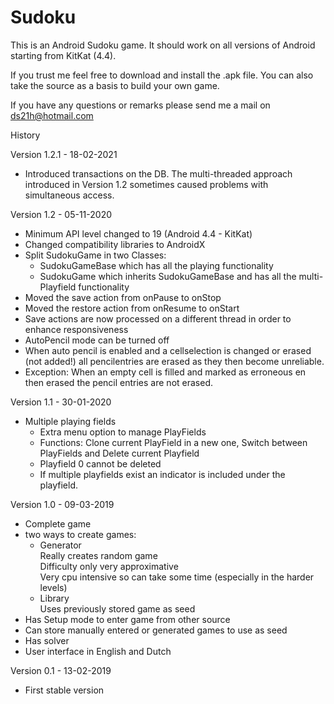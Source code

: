 # Sudoku

This is an Android Sudoku game. It should work on all versions of Android starting from KitKat (4.4).

If you trust me feel free to download and install the .apk file.
You can also take the source as a basis to build your own game.

If you have any questions or remarks please send me a mail on ds21h@hotmail.com

History

Version 1.2.1 - 18-02-2021
-   Introduced transactions on the DB. The multi-threaded approach introduced in Version 1.2 sometimes caused problems with simultaneous access.

Version 1.2 - 05-11-2020
-   Minimum API level changed to 19 (Android 4.4 - KitKat)
-   Changed compatibility libraries to AndroidX
-   Split SudokuGame in two Classes:
    - SudokuGameBase which has all the playing functionality
    - SudokuGame which inherits SudokuGameBase and has all the multi-Playfield functionality
-   Moved the save action from onPause to onStop
-   Moved the restore action from onResume to onStart
-   Save actions are now processed on a different thread in order to enhance responsiveness
-   AutoPencil mode can be turned off
-   When auto pencil is enabled and a cellselection is changed or erased (not added!) all pencilentries are erased as they then become unreliable.
-   Exception: When an empty cell is filled and marked as erroneous en then erased the pencil entries are not erased.

Version 1.1 - 30-01-2020
-   Multiple playing fields
    - Extra menu option to manage PlayFields
    - Functions: Clone current PlayField in a new one, Switch between PlayFields and Delete current Playfield
    - Playfield 0 cannot be deleted
    - If multiple playfields exist an indicator is included under the playfield.

Version 1.0 - 09-03-2019
-   Complete game
-   two ways to create games:
    -   Generator  
        Really creates random game  
        Difficulty only very approximative  
        Very cpu intensive so can take some time (especially in the harder levels)
    -   Library  
        Uses previously stored game as seed
-   Has Setup mode to enter game from other source
-   Can store manually entered or generated games to use as seed
-   Has solver
-   User interface in English and Dutch

Version 0.1 - 13-02-2019
-	First stable version
